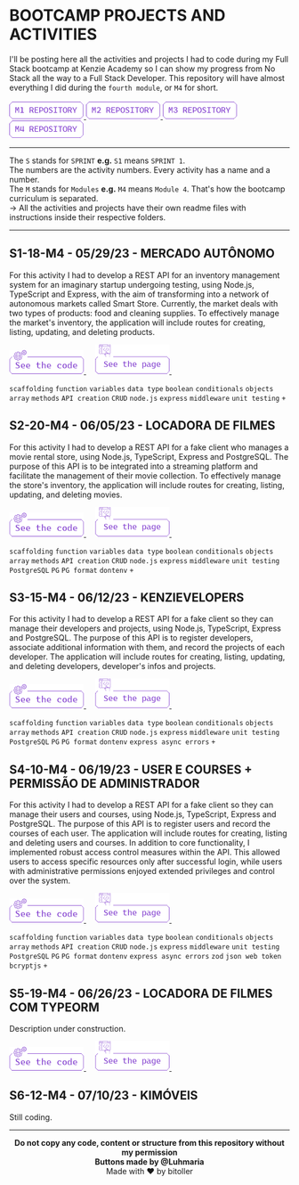 # BOOTCAMP PROJECTS AND ACTIVITIES
I'll be posting here all the activities and projects I had to code during my Full Stack bootcamp at Kenzie Academy so I can show my progress from No Stack all the way to a Full Stack Developer. This repository will have almost everything I did during the `fourth module`, or `M4` for short.<br />
<br />
<a href="https://github.com/bitoller/bootcamp-projects-and-activities-m1" target="_blank"> <img src="./src/assets/M1.png"> </a>
<a href="https://github.com/bitoller/bootcamp-projects-and-activities-m2" target="_blank"> <img src="./src/assets/M2.png"> </a>
<a href="https://github.com/bitoller/bootcamp-projects-and-activities-m3" target="_blank"> <img src="./src/assets/M3.png"> </a>
<a href="https://github.com/bitoller/bootcamp-projects-and-activities-m4" target="_blank"> <img src="./src/assets/M4.png"> </a>

<hr />

The `S` stands for `SPRINT` <strong>e.g.</strong> `S1` means `SPRINT 1`.<br />
The numbers are the activity numbers. Every activity has a name and a number.<br />
The `M` stands for `Modules` <strong>e.g.</strong> `M4` means `Module 4`. That's how the bootcamp curriculum is separated.<br />
→ All the activities and projects have their own readme files with instructions inside their respective folders.

<hr />

## S1-18-M4 - 05/29/23 - MERCADO AUTÔNOMO
For this activity I had to develop a REST API for an inventory management system for an imaginary startup undergoing testing, using Node.js, TypeScript and Express, with the aim of transforming into a network of autonomous markets called Smart Store. Currently, the market deals with two types of products: food and cleaning supplies. To effectively manage the market's inventory, the application will include routes for creating, listing, updating, and deleting products.<br />

<a href="https://github.com/bitoller/bootcamp-projects-and-activities-m4/tree/main/src/M4-SPRINT-1/S1-18-M4" target="_blank"> <img src="./src/assets/code_purple.png"> </a> &nbsp; &nbsp;
<a href="#" target="_blank"> <img src="./src/assets/page_purple.png"> </a> &nbsp; &nbsp;

`scaffolding` `function` `variables` `data type` `boolean` `conditionals` `objects` `array` `methods` `API creation` `CRUD` `node.js` `express` `middleware` `unit testing` `+`

## S2-20-M4 - 06/05/23 - LOCADORA DE FILMES
For this activity I had to develop a REST API for a fake client who manages a movie rental store, using Node.js, TypeScript, Express and PostgreSQL. The purpose of this API is to be integrated into a streaming platform and facilitate the management of their movie collection. To effectively manage the store's inventory, the application will include routes for creating, listing, updating, and deleting movies.<br />

<a href="https://github.com/bitoller/bootcamp-projects-and-activities-m4/tree/main/src/M4-SPRINT-2/S2-20-M4" target="_blank"> <img src="./src/assets/code_purple.png"> </a> &nbsp; &nbsp;
<a href="#" target="_blank"> <img src="./src/assets/page_purple.png"> </a> &nbsp; &nbsp;

`scaffolding` `function` `variables` `data type` `boolean` `conditionals` `objects` `array` `methods` `API creation` `CRUD` `node.js` `express` `middleware` `unit testing` `PostgreSQL` `PG` `PG format` `dontenv` `+`

## S3-15-M4 - 06/12/23 - KENZIEVELOPERS
For this activity I had to develop a REST API for a fake client so they can manage their developers and projects, using Node.js, TypeScript, Express and PostgreSQL. The purpose of this API is to register developers, associate additional information with them, and record the projects of each developer. The application will include routes for creating, listing, updating, and deleting developers, developer's infos and projects.<br />

<a href="https://github.com/bitoller/bootcamp-projects-and-activities-m4/tree/main/src/M4-SPRINT-3/S3-15-M4" target="_blank"> <img src="./src/assets/code_purple.png"> </a> &nbsp; &nbsp;
<a href="#" target="_blank"> <img src="./src/assets/page_purple.png"> </a> &nbsp; &nbsp;

`scaffolding` `function` `variables` `data type` `boolean` `conditionals` `objects` `array` `methods` `API creation` `CRUD` `node.js` `express` `middleware` `unit testing` `PostgreSQL` `PG` `PG format` `dontenv` `express async errors` `+`

## S4-10-M4 - 06/19/23 - USER E COURSES + PERMISSÃO DE ADMINISTRADOR
For this activity I had to develop a REST API for a fake client so they can manage their users and courses, using Node.js, TypeScript, Express and PostgreSQL. The purpose of this API is to register users and record the courses of each user. The application will include routes for creating, listing and deleting users and courses. In addition to core functionality, I implemented robust access control measures within the API. This allowed users to access specific resources only after successful login, while users with administrative permissions enjoyed extended privileges and control over the system.<br />

<a href="https://github.com/bitoller/bootcamp-projects-and-activities-m4/tree/main/src/M4-SPRINT-4/S4-10-M4" target="_blank"> <img src="./src/assets/code_purple.png"> </a> &nbsp; &nbsp;
<a href="#" target="_blank"> <img src="./src/assets/page_purple.png"> </a> &nbsp; &nbsp;

`scaffolding` `function` `variables` `data type` `boolean` `conditionals` `objects` `array` `methods` `API creation` `CRUD` `node.js` `express` `middleware` `unit testing` `PostgreSQL` `PG` `PG format` `dontenv` `express async errors` `zod` `json web token` `bcryptjs` `+`

## S5-19-M4 - 06/26/23 - LOCADORA DE FILMES COM TYPEORM
Description under construction.<br />

<a href="https://github.com/bitoller/bootcamp-projects-and-activities-m4/tree/main/src/M4-SPRINT-5/S5-19-M4" target="_blank"> <img src="./src/assets/code_purple.png"> </a> &nbsp; &nbsp;
<a href="#" target="_blank"> <img src="./src/assets/page_purple.png"> </a> &nbsp; &nbsp;

## S6-12-M4 - 07/10/23 - KIMÓVEIS
Still coding.<br />

<hr />

<p align="center">
<b>Do not copy any code, content or structure from this repository without my permission<br />
Buttons made by @Luhmaria</b><br />
Made with ♥ by bitoller
</p>
